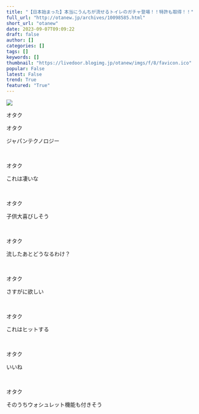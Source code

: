 ```yaml
---
title: "【日本始まった】本当にうんちが流せるトイレのガチャ登場！！特許も取得！！"
full_url: "http://otanew.jp/archives/10098585.html"
short_url: "otanew"
date: 2023-09-07T09:09:22
draft: false
author: []
categories: []
tags: []
keywords: []
thumbnail: "https://livedoor.blogimg.jp/otanew/imgs/f/8/favicon.ico"
popular: False
latest: False
trend: True
featured: "True"
---
```


![](https://livedoor.blogimg.jp/otanew/imgs/f/8/favicon.ico)

<div><p class="t_h"> <p> オタク</p> </p><p class="t_h"> <p> オタク</p> </p> <p class="t_b"> ジャパンテクノロジー </p><br> <p class="t_h"> <p> オタク</p> </p> <p class="t_b"> これは凄いな </p><br> <p class="t_h"> <p> オタク</p> </p> <p class="t_b"> 子供大喜びしそう </p><br> <p class="t_h"> <p> オタク</p> </p> <p class="t_b"> 流したあとどうなるわけ？ </p><br> <p class="t_h"> <p> オタク</p> </p> <p class="t_b"> さすがに欲しい </p><br> <p class="t_h"> <p> オタク</p> </p> <p class="t_b"> これはヒットする </p><br> <p class="t_h"> <p> オタク</p> </p> <p class="t_b"> いいね </p><br> <p class="t_h"> <p> オタク</p> </p> <p class="t_b"> そのうちウォシュレット機能も付きそう </p><br> </div>